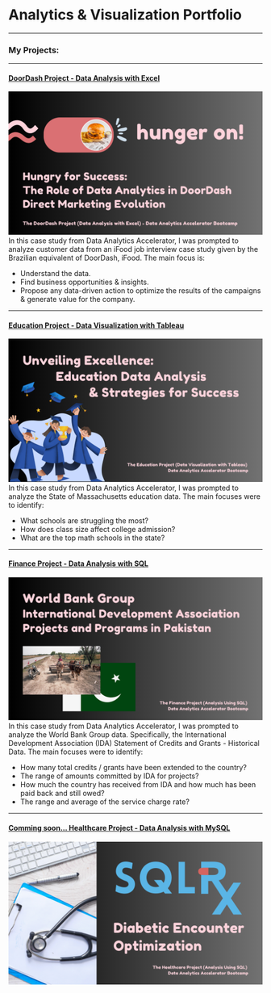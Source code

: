 # Analytics & Visualization Portfolio

---

### My Projects:

---
#### [DoorDash Project - Data Analysis with Excel](https://www.linkedin.com/pulse/hungry-success-role-data-analytics-doordash-direct-marketing-backus/)
[<img src="images/hunger on! (4).png?raw=true"/>](https://www.linkedin.com/pulse/hungry-success-role-data-analytics-doordash-direct-marketing-backus/)
In this case study from Data Analytics Accelerator, I was prompted to analyze customer data from an iFood job interview case study given by the Brazilian equivalent of DoorDash, iFood. The main focus is:
- Understand the data.
- Find business opportunities & insights.
- Propose any data-driven action to optimize the results of the campaigns & generate value for the company.


---
#### [Education Project - Data Visualization with Tableau](https://www.linkedin.com/pulse/unveiling-excellence-education-data-analysis-success-steve-backus/)
[<img src="images/Education Project.png?raw=true"/>](https://www.linkedin.com/pulse/unveiling-excellence-education-data-analysis-success-steve-backus/)
In this case study from Data Analytics Accelerator, I was prompted to analyze the State of Massachusetts education data. The main focuses were to identify:
- What schools are struggling the most?
- How does class size affect college admission?
- What are the top math schools in the state? 

---
#### [Finance Project - Data Analysis with SQL](/bank)
[<img src="images/Finance Project (1).png?raw=true"/>](/bank)
In this case study from Data Analytics Accelerator, I was prompted to analyze the World Bank Group data. Specifically, the International Development Association (IDA) Statement of Credits and Grants - Historical Data. The main focuses were to identify:
- How many total credits / grants have been extended to the country?
- The range of amounts committed by IDA for projects?
- How much the country has received from IDA and how much has been paid back and still owed?
- The range and average of the service charge rate?

---
#### [Comming soon... Healthcare Project - Data Analysis with MySQL](https://www.linkedin.com/pulse/unveiling-excellence-education-data-analysis-success-steve-backus/)
[<img src="images/SQLRX.png?raw=true"/>](https://www.linkedin.com/pulse/unveiling-excellence-education-data-analysis-success-steve-backus/)


